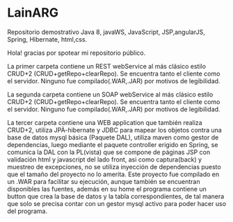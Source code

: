 # LainARG
Repositorio demostrativo Java 8, javaWS, JavaScript, JSP,angularJS, Spring, Hibernate, html,css.

Hola! gracias por spotear mi repositorio público. 

La primer carpeta contiene un REST webService al más clásico estilo CRUD+2 (CRUD+getRepo+clearRepo). Se encuentra tanto el cliente como el servidor. Ninguno fue compilado(.WAR,.JAR) por motivos de legibilidad. 

La segunda carpeta contiene un SOAP webService al más clásico estilo CRUD+2 (CRUD+getRepo+clearRepo). Se encuentra tanto el cliente como el servidor. Ninguno fue compilado(.WAR,.JAR) por motivos de legibilidad. 

La tercer carpeta contiene una WEB application que también realiza CRUD+2, utiliza JPÀ-hibernate y JDBC para mapear los objetos contra una base de datos mysql básica (Paquete DAL), utiliza maven como gestor de dependencias, luego mediante el paquete controller erigido en Spring, se comunica la DAL con la PL(vista) que se compone de páginas JSP con validación html y javascript del lado front, asi como captura(back) y muestreo de excepciones, no se utiliza inyección de dependencias puesto que el tamaño del proyecto no lo amerita. Este proyecto fue compilado en un .WAR para facilitar su ejecución, aunque también se encuentran disponibles las fuentes, además en su home el programa contiene un button que crea la base de datos y la tabla correspondientes, de tal manera
que solo se precisa contar con un gestor mysql activo para poder hacer uso del programa.     

